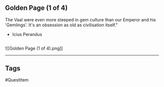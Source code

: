 ## Golden Page (1 of 4)
The Vaal were even more steeped in gem culture than 
our Emperor and his 'Gemlings'. It's an obsession 
as old as civilisation itself."
- Icius Perandus
## 
![[Golden Page (1 of 4).png]]

---
## Tags
#QuestItem